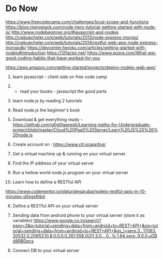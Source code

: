 # Do Now

https://www.freecodecamp.com/challenges/local-scope-and-functions
https://blog.risingstack.com/node-hero-tutorial-getting-started-with-node-js/
http://www.nodebeginner.org/#javascript-and-nodejs
http://cwbuecheler.com/web/tutorials/2013/node-express-mongo/
http://cwbuecheler.com/web/tutorials/2014/restful-web-app-node-express-mongodb/
https://devcenter.heroku.com/articles/getting-started-with-nodejs#introduction
https://12factor.net/
https://www.quora.com/What-are-good-coding-habits-that-have-worked-for-you




https://aws.amazon.com/getting-started/projects/deploy-nodejs-web-app/

1) learn javascript - client side on free code camp
2) + read your books - javascript the good parts
3) learn node.js by reading 2 tutorials
4) Read node.js the beginner's book
5) Download & get everything ready - https://github.com/g0g0lganesh/Learning-paths-for-Undergraduate-project/blob/master/Cloud%20PaaS%20Server/Learn%20JS%20%26%20node.js


1) Create account on :
https://www.ctl.io/appfog/

2) Get a virtual machine up & running on your virtual server

3) Find the IP address of your virtual server

4) Run a hellow world node.js program on your virtual server

5) Learn how to define a RESTful API

https://www.codementor.io/olatundegaruba/nodejs-restful-apis-in-10-minutes-q0sgsfhbd

6) Define a RESTful API on your virtual server

7) Sending data from android phone to your virtual server
(store it as variables)
https://www.google.co.in/search?espv=2&q=tutorial+sending+data+from+android+to+REST+API+&oq=tutorial+sending+data+from+android+to+REST+API+&gs_l=serp.3...17063.20532.0.20653.10.8.0.0.0.0.261.558.0j2j1.3.0....0...1c.1.64.serp..9.0.0.uGBd8RBDecs

8) Connect DB to your virtual server



